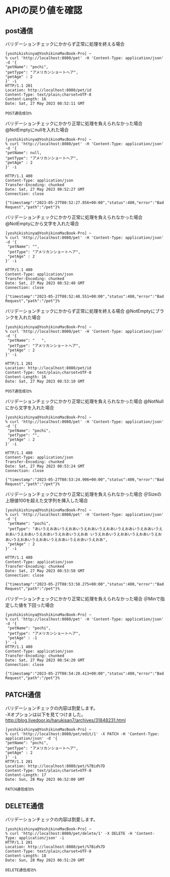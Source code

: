 # APIの戻り値を確認

## post通信

バリデーションチェックにかからず正常に処理を終える場合

```
[yoshikishinya@YoshikinoMacBook-Pro] ~
% curl 'http://localhost:8080/pet' -H 'Content-Type: application/json' -d '{
"petName": "pochi",
"petType": "アメリカンショートヘア",
"petAge" : 2
}' -i
HTTP/1.1 201
Location: http://localhost:8080/pet/id
Content-Type: text/plain;charset=UTF-8
Content-Length: 16
Date: Sat, 27 May 2023 08:52:11 GMT

POST通信成功%  
```

バリデーションチェックにかかり正常に処理を負えられなかった場合
@NotEmptyにnullを入れた場合

```
[yoshikishinya@YoshikinoMacBook-Pro] ~
% curl 'http://localhost:8080/pet' -H 'Content-Type: application/json' -d '{
"petName": null,
"petType": "アメリカンショートヘア",
"petAge" : 2
}' -i

HTTP/1.1 400
Content-Type: application/json
Transfer-Encoding: chunked
Date: Sat, 27 May 2023 08:52:27 GMT
Connection: close

{"timestamp":"2023-05-27T08:52:27.856+00:00","status":400,"error":"Bad Request","path":"/pet"}%  
```

バリデーションチェックにかかり正常に処理を負えられなかった場合
@NotEmptyにから文字を入れた場合

```
[yoshikishinya@YoshikinoMacBook-Pro] ~
% curl 'http://localhost:8080/pet' -H 'Content-Type: application/json' -d '{
 "petName": "",
 "petType": "アメリカンショートヘア",
 "petAge" : 2
}' -i

HTTP/1.1 400 
Content-Type: application/json
Transfer-Encoding: chunked
Date: Sat, 27 May 2023 08:52:48 GMT
Connection: close

{"timestamp":"2023-05-27T08:52:48.551+00:00","status":400,"error":"Bad Request","path":"/pet"}%        
```

バリデーションチェックにかからず正常に処理を終える場合
@NotEmptyにブランクを入れた場合

```
[yoshikishinya@YoshikinoMacBook-Pro] ~
% curl 'http://localhost:8080/pet' -H 'Content-Type: application/json' -d '{
 "petName": "   ",
 "petType": "アメリカンショートヘア",
 "petAge" : 2
}' -i

HTTP/1.1 201 
Location: http://localhost:8080/pet/id
Content-Type: text/plain;charset=UTF-8
Content-Length: 16
Date: Sat, 27 May 2023 08:53:10 GMT

POST通信成功%       
```

バリデーションチェックにかかり正常に処理を負えられなかった場合
@NotNullにから文字を入れた場合

```
[yoshikishinya@YoshikinoMacBook-Pro] ~
% curl 'http://localhost:8080/pet' -H 'Content-Type: application/json' -d '{
 "petName": "pochi",
 "petType": "",
 "petAge" : 2
}' -i

HTTP/1.1 400 
Content-Type: application/json
Transfer-Encoding: chunked
Date: Sat, 27 May 2023 08:53:24 GMT
Connection: close

{"timestamp":"2023-05-27T08:53:24.906+00:00","status":400,"error":"Bad Request","path":"/pet"}%
```

バリデーションチェックにかかり正常に処理を負えられなかった場合
＠Sizeの上限値100を超えた文字列を挿入した場合

```
[yoshikishinya@YoshikinoMacBook-Pro] ~
% curl 'http://localhost:8080/pet' -H 'Content-Type: application/json' -d '{
 "petName": "pochi",
 "petType": "あいうえおあいうえおあいうえおあいうえおあいうえおあいうえおあいうえおあいうえおあいうえおあいうえおあいうえおあ いうえおあいうえおあいうえおあいうえおあいうえおあいうえおあいうえおあいうえおあいうえおあ",
 "petAge" : 2
}' -i

HTTP/1.1 400 
Content-Type: application/json
Transfer-Encoding: chunked
Date: Sat, 27 May 2023 08:53:58 GMT
Connection: close

{"timestamp":"2023-05-27T08:53:58.275+00:00","status":400,"error":"Bad Request","path":"/pet"}% 
```

バリデーションチェックにかかり正常に処理を負えられなかった場合
＠Minで指定した値を下回った場合

```
[yoshikishinya@YoshikinoMacBook-Pro] ~
% curl 'http://localhost:8080/pet' -H 'Content-Type: application/json' -d '{
 "petName": "pochi",
 "petType": "アメリカンショートヘア",
 "petAge" : -1
}' -i
HTTP/1.1 400 
Content-Type: application/json
Transfer-Encoding: chunked
Date: Sat, 27 May 2023 08:54:20 GMT
Connection: close

{"timestamp":"2023-05-27T08:54:20.413+00:00","status":400,"error":"Bad Request","path":"/pet"}% 
```

## PATCH通信

バリデーションチェックの内容は割愛します。<br>
-Xオプションは以下を見てつけました。<br>
http://blog.livedoor.jp/harukisan7/archives/31848231.html

```
[yoshikishinya@YoshikinoMacBook-Pro] ~
% curl 'http://localhost:8080/pet/edit/1' -X PATCH -H 'Content-Type: application/json' -d '{
"petName": "pochi",
"petType": "アメリカンショートヘア",
"petAge" : 2
}' -i
HTTP/1.1 201 
Location: http://localhost:8080/pet/%7Bid%7D
Content-Type: text/plain;charset=UTF-8
Content-Length: 17
Date: Sun, 28 May 2023 06:52:00 GMT

PATCH通信成功% 
```

## DELETE通信

バリデーションチェックの内容は割愛します。

```
[yoshikishinya@YoshikinoMacBook-Pro] ~
% curl 'http://localhost:8080/pet/delete/1' -X DELETE -H 'Content-Type: application/json' -i
HTTP/1.1 201 
Location: http://localhost:8080/pet/%7Bid%7D
Content-Type: text/plain;charset=UTF-8
Content-Length: 18
Date: Sun, 28 May 2023 06:51:20 GMT

DELETE通信成功%
```
